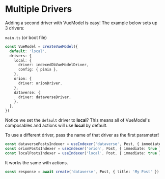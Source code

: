 # Multiple Drivers
Adding a second driver with VueModel is easy! The example below sets up 3 drivers:

`main.ts` (or boot file)
```ts
const VueModel = createVueModel({
  default: 'local',
  drivers: {
    local: {
      driver: indexedDbVueModelDriver,
      config: { pinia },
    },
    orion: {
      driver: orionDriver,
    },
    dataverse: {
      driver: dataverseDriver,
    },
  },
})
```

Notice we set the `default` driver to **local**? This means all of VueModel's composables and actions will use **local** by default.

To use a different driver, pass the name of that driver as the first parameter!
```ts
const dataversePostsIndexer = useIndexer('dataverse', Post, { immediate: true })
const orionPostsIndexer = useIndexer('orion', Post, { immediate: true })
const localPostsIndexer = useIndexer('local', Post, { immediate: true })
```

It works the same with actions.
```ts
const response = await create('dataverse', Post, { title: 'My Post' })
```